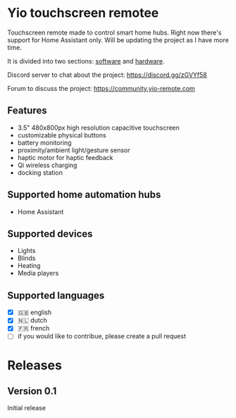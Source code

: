 # Yio touchscreen remotee

Touchscreen remote made to control smart home hubs. Right now there's support for Home Assistant only. Will be updating the project as I have more time.

It is divided into two sections: [software](/software) and [hardware](/hardware).

Discord server to chat about the project: 
https://discord.gg/zGVYf58

Forum to discuss the project:
https://community.yio-remote.com


## Features
- 3.5" 480x800px high resolution capacitive touchscreen
- customizable physical buttons
- battery monitoring
- proximity/ambient light/gesture sensor
- haptic motor for haptic feedback 
- Qi wireless charging
- docking station

## Supported home automation hubs
- Home Assistant

## Supported devices
- Lights
- Blinds
- Heating
- Media players

## Supported languages
- [x] 🇬🇧 english
- [x] 🇳🇱 dutch
- [x] 🇫🇷 french
- [ ] if you would like to contribue, please create a pull request

# Releases
## Version 0.1
Initial release
